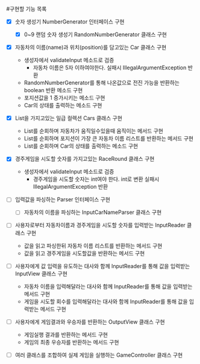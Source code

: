 #구현할 기능 목록

-[x] 숫자 생성기 NumberGenerator 인터페이스 구현
  -[x] 0~9 랜덤 숫자 생성기 RandomNumberGenerator 클래스 구현


-[x] 자동차의 이름(name)과 위치(position)를 담고있는 Car 클래스 구현
  - 생성자에서 validateInput 메소드로 검증
    - 자동차 이름은 5자 이하여야한다. 실패시 IllegalArgumentException 반환
  - RandomNumberGenerator를 통해 나온값으로 전진 가능을 반환하는 boolean 반환 메소드 구현
  - 포지션값을 1 증가시키는 메소드 구현
  - Car의 상태를 출력하는 메소드 구현


-[x] List<Car>을 가지고있는 일급 컬렉션 Cars 클래스 구현
  - List<Car>를 순회하며 자동차가 움직일수있을때 움직이는 메서드 구현
  - List<Car>를 순회하며 포지션이 가장 큰 자동차 이름 리스트를 반환하는 메서드 구현
  - List<Car>를 순회하며 Car의 상태를 출력하는 메소드 구현


-[x] 경주게임을 시도할 숫자를 가지고있는 RaceRound 클래스 구현
  - 생성자에서 validateInput 메소드로 검증
    - 경주게임을 시도할 숫자는 int여야 한다. int로 변환 실패시 IllegalArgumentException 반환


-[ ] 입력값을 파싱하는 Parser 인터페이스 구현
  -[ ] 자동차의 이름을 파싱하는 InputCarNameParser 클래스 구현


-[ ] 사용자로부터 자동차이름과 경주게임을 시도할 숫자를 입력받는 InputReader 클래스 구현
  - 값을 읽고 파싱한뒤 자동차 이름 리스트를 반환하는 메서드 구현
  - 값을 읽고 경주게임을 시도할값을 반환하는 메서드 구현


-[ ] 사용자에게 값 입력을 유도하는 대사와 함께 InputReader를 통해 값을 입력받는 InputView 클래스 구현
  - 자동차 이름을 입력해달라는 대사와 함께 InputReader를 통해 값을 입력받는 메서드 구현
  - 게임을 시도할 회수를 입력해달라는 대사와 함께 InputReader를 통해 값을 입력받는 메서드 구현


-[ ] 사용자에게 게임결과와 우승자를 반환하는 OutputView 클래스 구현
  - 게임실행 결과를 반환하는 메서드 구현
  - 게임의 최종 우승자를 반환하는 메서드 구현


-[ ] 여러 클래스를 조합하여 실제 게임을 실행하는 GameController 클래스 구현
